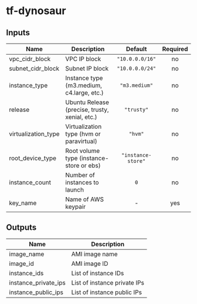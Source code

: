 # tf-dynosaur

## Inputs

| Name | Description | Default | Required |
|------|-------------|:-----:|:-----:|
| vpc_cidr_block | VPC IP block | `"10.0.0.0/16"` | no |
| subnet_cidr_block | Subnet IP block | `"10.0.0.0/24"` | no |
| instance_type | Instance type (m3.medium, c4.large, etc.) | `"m3.medium"` | no |
| release | Ubuntu Release (precise, trusty, xenial, etc.) | `"trusty"` | no |
| virtualization_type | Virtualization type (hvm or paravirtual) | `"hvm"` | no |
| root_device_type | Root volume type (instance-store or ebs) | `"instance-store"` | no |
| instance_count | Number of instances to launch | `0` | no |
| key_name | Name of AWS keypair | - | yes |

## Outputs

| Name | Description |
|------|-------------|
| image_name | AMI image name |
| image_id | AMI image ID |
| instance_ids | List of instance IDs |
| instance_private_ips | List of instance private IPs |
| instance_public_ips | List of instance public IPs |

